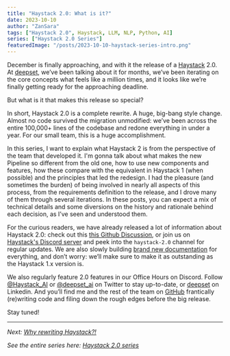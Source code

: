 ```yaml
---
title: "Haystack 2.0: What is it?"
date: 2023-10-10
author: "ZanSara"
tags: ["Haystack 2.0", Haystack, LLM, NLP, Python, AI]
series: ["Haystack 2.0 Series"]
featuredImage: "/posts/2023-10-10-haystack-series-intro.png"
---
```


December is finally approaching, and with it the release of a [Haystack](https://github.com/deepset-ai/haystack) 2.0. At [deepset](https://www.deepset.ai/), we’ve been talking about it for months, we’ve been iterating on the core concepts what feels like a million times, and it looks like we’re finally getting ready for the approaching deadline.

But what is it that makes this release so special?

In short, Haystack 2.0 is a complete rewrite. A huge, big-bang style change. Almost no code survived the migration unmodified: we’ve been across the entire 100,000+ lines of the codebase and redone everything in under a year. For our small team, this is a huge accomplishment.

In this series, I want to explain what Haystack 2 is from the perspective of the team that developed it. I'm gonna talk about what makes the new Pipeline so different from the old one, how to use new components and features, how these compare with the equivalent in Haystack 1 (when possible) and the principles that led the redesign. I had the pleasure (and sometimes the burden) of being involved in nearly all aspects of this process, from the requirements definition to the release, and I drove many of them through several iterations. In these posts, you can expect a mix of technical details and some diversions on the history and rationale behind each decision, as I’ve seen and understood them.

For the curious readers, we have already released a lot of information about Haystack 2.0: check out this [this Github Discussion](https://github.com/deepset-ai/haystack/discussions/5568), or join us on [Haystack's Discord server](https://discord.com/invite/VBpFzsgRVF) and peek into the `haystack-2.0` channel for regular updates. We are also slowly building [brand new documentation](https://docs.haystack.deepset.ai/v2.0/docs) for everything, and don’t worry: we’ll make sure to make it as outstanding as the Haystack 1.x version is.

We also regularly feature 2.0 features in our Office Hours on Discord. Follow [@Haystack_AI](https://twitter.com/Haystack_AI) or [@deepset_ai](https://twitter.com/deepset_ai) on Twitter to stay up-to-date, or [deepset](https://www.linkedin.com/company/deepset-ai) on Linkedin. And you’ll find me and the rest of the team on [GitHub](https://github.com/deepset-ai/haystack) frantically (re)writing code and filing down the rough edges before the big release.

Stay tuned!

---

*Next: [Why rewriting Haystack?!](/posts/2023-10-11-haystack-series-why)*

*See the entire series here: [Haystack 2.0 series](/series/haystack-2.0-series/)*


